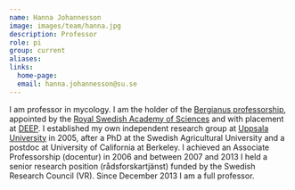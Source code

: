 ```yaml
---
name: Hanna Johannesson
image: images/team/hanna.jpg
description: Professor
role: pi
group: current
aliases:
links:
  home-page:
  email: hanna.johannesson@su.se
---
```


I am professor in mycology. I am the holder of the [Bergianus professorship](https://www.kva.se/en/about-us/organisation/institutes-and-academy-programmes/), appointed by the [Royal Swedish Academy of Sciences](https://www.kva.se/en/) and with placement at [DEEP](https://www.su.se/department-of-ecology-environment-and-plant-sciences/). I established my own independent research group at [Uppsala University](https://www.uu.se/en) in 2005, after a PhD at the Swedish Agricultural University and a postdoc at University of California at Berkeley. I achieved an Associate Professorship (docentur) in 2006 and between 2007 and 2013 I held a senior research position (rådsforskartjänst) funded by the Swedish Research Council (VR). Since December 2013 I am a full professor.